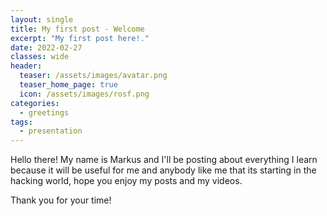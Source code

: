 ```yaml
---
layout: single
title: My first post - Welcome 
excerpt: "My first post here!."
date: 2022-02-27
classes: wide
header:
  teaser: /assets/images/avatar.png
  teaser_home_page: true
  icon: /assets/images/rosf.png
categories:
  - greetings
tags:  
  - presentation
---
```


Hello there! 
My name is Markus and I'll be posting about everything I learn because it will be useful for me and anybody like me that its starting
in the hacking world, hope you enjoy my posts and my videos.

Thank you for your time! 
